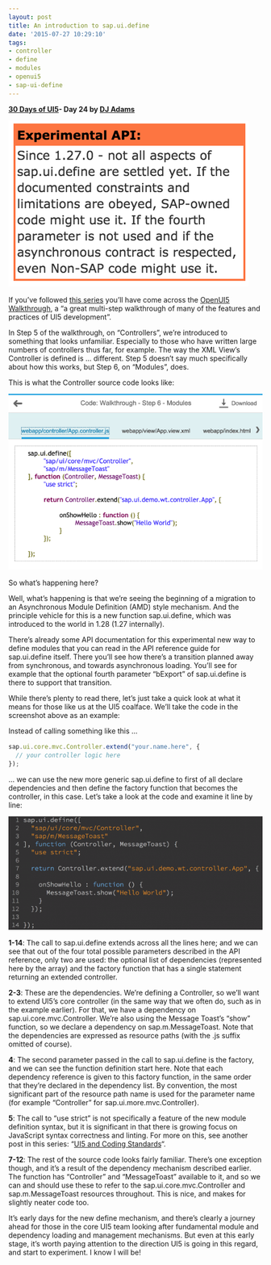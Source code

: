 ```yaml
---
layout: post
title: An introduction to sap.ui.define
date: '2015-07-27 10:29:10'
tags:
- controller
- define
- modules
- openui5
- sap-ui-define
---
```


**[30 Days of UI5](http://pipetree.com/qmacro/blog/2015/07/04/30-days-of-ui5/)- Day 24 by [DJ Adams](http://pipetree.com/qmacro/)**

![](/content/images/2018/02/Screen-Shot-2015-07-27-at-11.04.02.png)


If you’ve followed [this series](http://pipetree.com/qmacro/blog/2015/07/04/30-days-of-ui5/) you’ll have come across the [OpenUI5 Walkthrough](http://pipetree.com/qmacro/blog/2015/07/07/openui5-walkthrough/), a “a great multi-step walkthrough of many of the features and practices of UI5 development”.

In Step 5 of the walkthrough, on “Controllers”, we’re introduced to something that looks unfamiliar. Especially to those who have written large numbers of controllers thus far, for example. The way the XML View’s Controller is defined is … different. Step 5 doesn’t say much specifically about how this works, but Step 6, on “Modules”, does.

This is what the Controller source code looks like:

![](/content/images/2018/02/Screen-Shot-2015-07-27-at-10.13.53-624x433.png)

So what’s happening here?

Well, what’s happening is that we’re seeing the beginning of a migration to an Asynchronous Module Definition (AMD) style mechanism. And the principle vehicle for this is a new function sap.ui.define, which was introduced to the world in 1.28 (1.27 internally).

There’s already some API documentation for this experimental new way to define modules that you can read in the API reference guide for sap.ui.define itself. There you’ll see how there’s a transition planned away from synchronous, and towards asynchronous loading. You’ll see for example that the optional fourth parameter “bExport” of sap.ui.define is there to support that transition.

While there’s plenty to read there, let’s just take a quick look at what it means for those like us at the UI5 coalface. We’ll take the code in the screenshot above as an example:

Instead of calling something like this …

```javascript
sap.ui.core.mvc.Controller.extend("your.name.here", {  
  // your controller logic here 
});
```

… we can use the new more generic sap.ui.define to first of all declare dependencies and then define the factory function that becomes the controller, in this case. Let’s take a look at the code and examine it line by line:

![](/content/images/2018/02/Screen-Shot-2015-07-27-at-10.42.52-624x278.png)

**1-14**: The call to sap.ui.define extends across all the lines here; and we can see that out of the four total possible parameters described in the API reference, only two are used: the optional list of dependencies (represented here by the array) and the factory function that has a single statement returning an extended controller.

**2-3**: These are the dependencies. We’re defining a Controller, so we’ll want to extend UI5’s core controller (in the same way that we often do, such as in the example earlier). For that, we have a dependency on sap.ui.core.mvc.Controller. We’re also using the Message Toast’s “show” function, so we declare a dependency on sap.m.MessageToast. Note that the dependencies are expressed as resource paths (with the .js suffix omitted of course).

**4**: The second parameter passed in the call to sap.ui.define is the factory, and we can see the function definition start here. Note that each dependency reference is given to this factory function, in the same order that they’re declared in the dependency list. By convention, the most significant part of the resource path name is used for the parameter name (for example “Controller” for sap.ui.more.mvc.Controller).

**5**: The call to “use strict” is not specifically a feature of the new module definition syntax, but it is significant in that there is growing focus on JavaScript syntax correctness and linting. For more on this, see another post in this series: “[UI5 and Coding Standards](http://pipetree.com/qmacro/blog/2015/07/ui5-and-coding-standards/)“.

**7-12**: The rest of the source code looks fairly familiar. There’s one exception though, and it’s a result of the dependency mechanism described earlier. The function has “Controller” and “MessageToast” available to it, and so we can and should use these to refer to the sap.ui.core.mvc.Controller and sap.m.MessageToast resources throughout. This is nice, and makes for slightly neater code too.

It’s early days for the new define mechanism, and there’s clearly a journey ahead for those in the core UI5 team looking after fundamental module and dependency loading and management mechanisms. But even at this early stage, it’s worth paying attention to the direction UI5 is going in this regard, and start to experiment. I know I will be!


